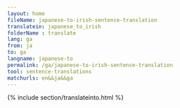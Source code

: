 ```yaml
---
layout: home
fileName: japanese-to-irish-sentence-translation
translatein: japanese_to_irish
folderName : translate
lang: ga
from: ja
to: ga
langname: japanese-to
permalink: /ga/japanese-to-irish-sentence-translation
tool: sentence-translations
matchurls: en&&ja&&ga
---
```

{% include section/translateinto.html %}
